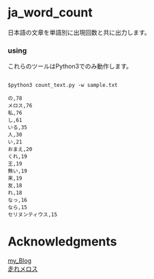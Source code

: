 # ja_word_count
日本語の文章を単語別に出現回数と共に出力します。

### using
これらのツールはPython3でのみ動作します。
```

$python3 count_text.py -w sample.txt 

の,78
メロス,76
私,76
し,61
いる,35
人,30
い,21
おまえ,20
くれ,19
王,19
無い,19
来,19
友,18
れ,18
なっ,16
なら,15
セリヌンティウス,15

```

# Acknowledgments 
[my_Blog](http://syu-m-5151.hatenablog.com/)  
[走れメロス](http://www.aozora.gr.jp/cards/000035/files/1567_14913.html)   
